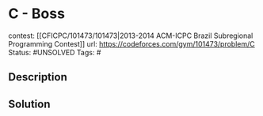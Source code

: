 # C - Boss

contest: [[CFICPC/101473/101473|2013-2014 ACM-ICPC Brazil Subregional Programming Contest]]
url: https://codeforces.com/gym/101473/problem/C
Status: #UNSOLVED
Tags: #

## Description

## Solution

